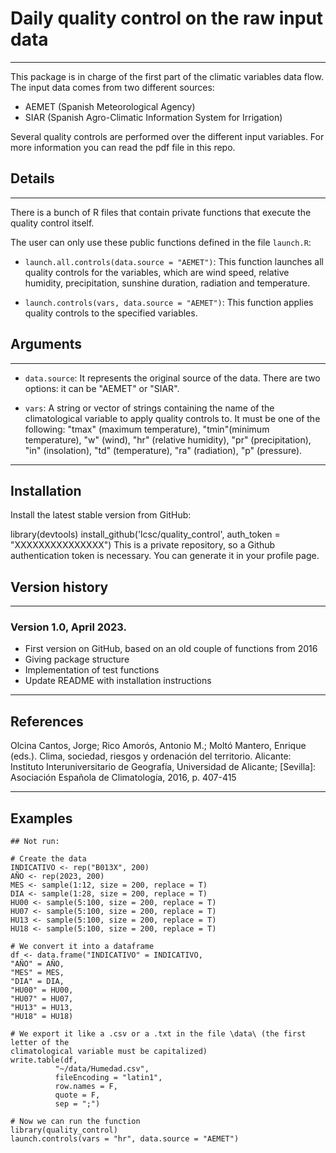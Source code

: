 # Daily quality control on the raw input data

---

This package is in charge of the first part of the climatic variables data flow. 
The input data comes from two different sources:

- AEMET (Spanish Meteorological Agency)
- SIAR (Spanish Agro-Climatic Information System for Irrigation)

Several quality controls are performed over the different input variables. For
more information you can read the pdf file in this repo.


## Details

---

There is a bunch of R files that contain private functions that execute the
quality control itself.

The user can only use these public functions defined in the file `launch.R`:

- `launch.all.controls(data.source = "AEMET")`: This function launches all 
quality controls for the variables, which are wind speed, relative humidity,
precipitation, sunshine duration, radiation and temperature.  

- `launch.controls(vars, data.source = "AEMET")`: This function applies quality 
controls to the specified variables.

## Arguments

---

- `data.source`: It represents the original source of the data. There are two 
options: it can be "AEMET" or "SIAR".

- `vars`: A string or vector of strings containing the name of the climatological 
variable to apply quality controls to. It must be one of the following: "tmax" 
(maximum temperature), "tmin"(minimum temperature), "w" (wind), "hr" 
(relative humidity), "pr" (precipitation), "in" (insolation), "td" (temperature),
"ra" (radiation), "p" (pressure).

---
## Installation

Install the latest stable version from GitHub:

library(devtools)
install_github('lcsc/quality_control', auth_token = "XXXXXXXXXXXXXXX")
This is a private repository, so a Github authentication token is necessary. 
You can generate it in your profile page.

## Version history
---

### Version 1.0, April 2023. 

- First version on GitHub, based on an old couple of functions from 2016  
- Giving package structure  
- Implementation of test functions  
- Update README with installation instructions  

---

## References  

Olcina Cantos, Jorge; Rico Amorós, Antonio M.; Moltó Mantero, Enrique (eds.). 
Clima, sociedad, riesgos y ordenación del territorio. Alicante: Instituto 
Interuniversitario de Geografía, Universidad de Alicante; [Sevilla]: 
Asociación Española de Climatología, 2016, p. 407-415  

---

## Examples  

```{r}
## Not run:

# Create the data
INDICATIVO <- rep("B013X", 200)
AÑO <- rep(2023, 200)
MES <- sample(1:12, size = 200, replace = T)
DIA <- sample(1:28, size = 200, replace = T)
HU00 <- sample(5:100, size = 200, replace = T)
HU07 <- sample(5:100, size = 200, replace = T)
HU13 <- sample(5:100, size = 200, replace = T)
HU18 <- sample(5:100, size = 200, replace = T)

# We convert it into a dataframe
df <- data.frame("INDICATIVO" = INDICATIVO,
"AÑO" = AÑO,
"MES" = MES,
"DIA" = DIA,
"HU00" = HU00,
"HU07" = HU07,
"HU13" = HU13,
"HU18" = HU18)

# We export it like a .csv or a .txt in the file \data\ (the first letter of the
climatological variable must be capitalized)
write.table(df,
          "~/data/Humedad.csv",
          fileEncoding = "latin1",
          row.names = F,
          quote = F,
          sep = ";")

# Now we can run the function
library(quality_control)
launch.controls(vars = "hr", data.source = "AEMET")

```
